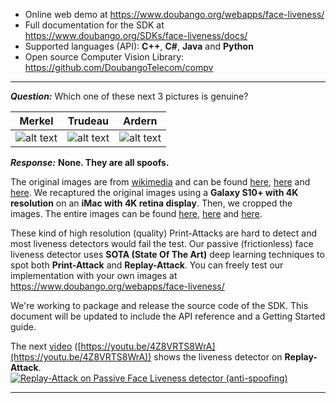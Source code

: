  - Online web demo at https://www.doubango.org/webapps/face-liveness/
 - Full documentation for the SDK at https://www.doubango.org/SDKs/face-liveness/docs/
 - Supported languages (API): **C++**, **C#**, **Java** and **Python**
 - Open source Computer Vision Library: https://github.com/DoubangoTelecom/compv
<hr />

_**Question:**_ Which one of these next 3 pictures is genuine?

| Merkel | Trudeau | Ardern |
|---|---|---|
| ![alt text](https://www.doubango.org/SDKs/face-liveness/docs/_images/spoof/cropped/20210331_202952.jpg "Merkel") | ![alt text](https://www.doubango.org/SDKs/face-liveness/docs/_images/spoof/cropped/20210331_203403.jpg "Trudeau") | ![alt text](https://www.doubango.org/SDKs/face-liveness/docs/_images/spoof/cropped/20210331_204408.jpg "Ardern") |

_**Response:**_ **None. They are all spoofs.**

The original images are from [wikimedia](https://upload.wikimedia.org/) and can be found [here](https://upload.wikimedia.org/wikipedia/commons/0/0f/Angela_Merkel_2019_cropped.jpg), [here](https://upload.wikimedia.org/wikipedia/commons/9/98/Prime_Minister_Trudeau_-_2020_(cropped).jpg) and [here](https://upload.wikimedia.org/wikipedia/commons/b/b6/New_Zealand_Prime_Minister_Jacinda_Ardern_in_2018.jpg). We recaptured the original images using a **Galaxy S10+ with 4K resolution** on an **iMac with 4K retina display**. Then, we cropped the images. The entire images can be found [here](https://www.doubango.org/SDKs/face-liveness/docs/_images/spoof/20210331_202952.jpg), [here](https://www.doubango.org/SDKs/face-liveness/docs/_images/spoof/20210331_203403.jpg) and [here](https://www.doubango.org/SDKs/face-liveness/docs/_images/spoof/20210331_204408.jpg).

These kind of high resolution (quality) Print-Attacks are hard to detect and most liveness detectors would fail the test. 
Our passive (frictionless) face liveness detector uses **SOTA (State Of The Art)** deep learning techniques to spot both **Print-Attack** and **Replay-Attack**. You can freely test our implementation with your own images at https://www.doubango.org/webapps/face-liveness/

We're working to package and release the source code of the SDK. This document will be updated to include the API reference and a Getting Started guide.

The next [video](https://youtu.be/4Z8VRTS8WrA) ([https://youtu.be/4Z8VRTS8WrA](https://youtu.be/4Z8VRTS8WrA)) shows the liveness detector on **Replay-Attack**.<br />
[![Replay-Attack on Passive Face Liveness detector (anti-spoofing)](docs/images/youtube/Replay-Attack_thumbnail-0.jpg)](https://www.youtube.com/watch?v=4Z8VRTS8WrA)
<hr />

